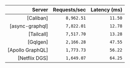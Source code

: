 <!-- PERFORMANCE_RESULTS_START -->

| Server | Requests/sec | Latency (ms) |
|--------:|--------------:|--------------:|
| [Caliban] | `8,962.51` | `11.50` |
| [async-graphql] | `7,822.01` | `12.78` |
| [Tailcall] | `7,517.70` | `13.28` |
| [Gqlgen] | `2,166.28` | `47.55` |
| [Apollo GraphQL] | `1,773.73` | `56.22` |
| [Netflix DGS] | `1,649.07` | `64.25` |

<!-- PERFORMANCE_RESULTS_END -->
